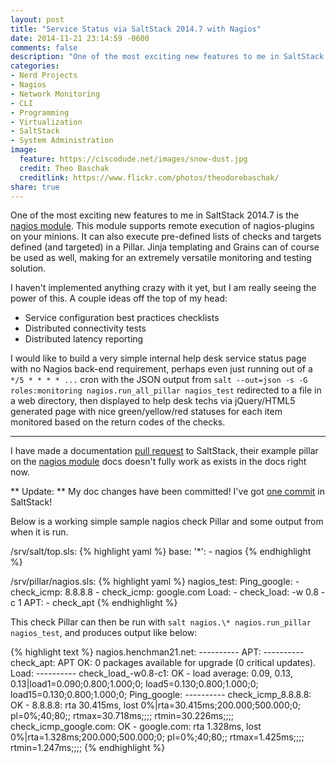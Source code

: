 ```yaml
---
layout: post
title: "Service Status via SaltStack 2014.7 with Nagios"
date: 2014-11-21 23:14:59 -0600
comments: false
description: "One of the most exciting new features to me in SaltStack 2014.7 is the nagios module. This module supports remote execution of nagios-plugins on your minions. It can also execute pre-defined lists of checks and targets defined (and targeted) in a Pillar."
categories: 
- Nerd Projects
- Nagios
- Network Monitoring
- CLI
- Programming
- Virtualization
- SaltStack
- System Administration
image:
  feature: https://ciscodude.net/images/snow-dust.jpg
  credit: Theo Baschak
  creditlink: https://www.flickr.com/photos/theodorebaschak/
share: true
---
```

One of the most exciting new features to me in SaltStack 2014.7 is the [nagios module](http://docs.saltstack.com/en/latest/ref/modules/all/salt.modules.nagios.html). This module supports remote execution of nagios-plugins on your minions. It can also execute pre-defined lists of checks and targets defined (and targeted) in a Pillar. Jinja templating and Grains can of course be used as well, making for an extremely versatile monitoring and testing solution.

I haven't implemented anything crazy with it yet, but I am really seeing the power of this. A couple ideas off the top of my head:

* Service configuration best practices checklists
* Distributed connectivity tests
* Distributed latency reporting

I would like to build a very simple internal help desk service status page with no Nagios back-end requirement, perhaps even just running out of a `*/5 * * * * ...` cron with the JSON output from `salt --out=json -s -G roles:monitoring nagios.run_all_pillar nagios_test` redirected to a file in a web directory, then displayed to help desk techs via jQuery/HTML5 generated page with nice green/yellow/red statuses for each item monitored based on the return codes of the checks.

- - -

I have made a documentation [pull request](https://github.com/saltstack/salt/pull/18405) to SaltStack, their example pillar on the [nagios module](http://docs.saltstack.com/en/latest/ref/modules/all/salt.modules.nagios.html) docs doesn't fully work as exists in the docs right now.

** Update: ** My doc changes have been committed! I've got [one commit](https://github.com/saltstack/salt/commit/81fcbabdc647bca841a94fde265e9902b51e2d47) in SaltStack!

Below is a working simple sample nagios check Pillar and some output from when it is run.

/srv/salt/top.sls:
{% highlight yaml %}
base:
  '*':
    - nagios
{% endhighlight %}

/srv/pillar/nagios.sls:
{% highlight yaml %}
nagios_test:
  Ping_google:
    - check_icmp: 8.8.8.8
    - check_icmp: google.com
  Load:
    - check_load: -w 0.8 -c 1
  APT:
    - check_apt
{% endhighlight %}

This check Pillar can then be run with `salt nagios.\* nagios.run_pillar nagios_test`, and produces output like below:

{% highlight text %}
nagios.henchman21.net:
    ----------
    APT:
        ----------
        check_apt:
            APT OK: 0 packages available for upgrade (0 critical updates).
    Load:
        ----------
        check_load_-w0.8-c1:
            OK - load average: 0.09, 0.13, 0.13|load1=0.090;0.800;1.000;0; load5=0.130;0.800;1.000;0; load15=0.130;0.800;1.000;0;
    Ping_google:
        ----------
        check_icmp_8.8.8.8:
            OK - 8.8.8.8: rta 30.415ms, lost 0%|rta=30.415ms;200.000;500.000;0; pl=0%;40;80;; rtmax=30.718ms;;;; rtmin=30.226ms;;;;
        check_icmp_google.com:
            OK - google.com: rta 1.328ms, lost 0%|rta=1.328ms;200.000;500.000;0; pl=0%;40;80;; rtmax=1.425ms;;;; rtmin=1.247ms;;;;
{% endhighlight %}
